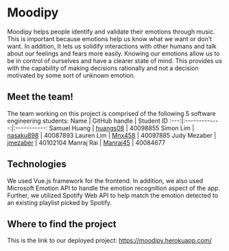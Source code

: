# Moodipy
Moodipy helps people identify and validate their emotions through music. This is important because emotions help us know what we want or don’t want. In addition, It lets us solidify interactions with other humans and talk about our feelings and fears more easily. Knowing our emotions allow us to be in control of ourselves and have a clearer state of mind. This provides us with the capability of making decisions rationally and not a decision motivated by some sort of unknown emotion.

## Meet the team!
The team working on this project is comprised of the following 5 software engineering students:
Name | GitHub handle | Student ID
:---:|:-------------:|:-----------:
Samuel Huang | [huangs08](https://github.com/huangs08) | 40098855
Simon Lim | [nasaku898](https://github.com/nasaku898) | 40087893
Lauren Lim | [Mnx458](https://github.com/Mnx458) | 40097885
Judy Mezaber | [jmezaber](https://github.com/jmezaber) | 40102104
Manraj Rai | [Manraj45](https://github.com/Manraj45) | 40084677

## Technologies
We used Vue.js framework for the frontend. In addition, we also used Microsoft Emotion API to handle the emotion recognition aspect of the app. Further, we utilized Spotify Web API to help match the emotion detected to an existing playlist picked by Spotify.

## Where to find the project

This is the link to our deployed project: https://moodipy.herokuapp.com/
